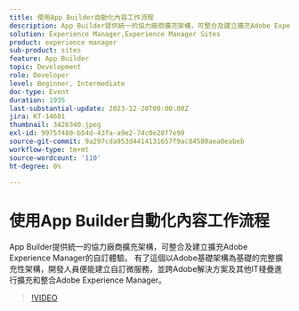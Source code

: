 ```yaml
---
title: 使用App Builder自動化內容工作流程
description: App Builder提供統一的協力廠商擴充架構，可整合及建立擴充Adobe Experience Manager的自訂體驗。 有了這個以Adobe基礎架構為基礎的完整擴充性架構，開發人員便能建立自訂微服務，並跨Adobe解決方案及其他IT棧疊進行擴充和整合Adobe Experience Manager。
solution: Experience Manager,Experience Manager Sites
product: experience manager
sub-product: sites
feature: App Builder
topic: Development
role: Developer
level: Beginner, Intermediate
doc-type: Event
duration: 1935
last-substantial-update: 2023-12-20T00:00:00Z
jira: KT-14681
thumbnail: 3426340.jpeg
exl-id: 9975f480-b54d-43fa-a9e2-74c0e28f7e99
source-git-commit: 9a297cda953d4414131657f9ac84580aea0eabeb
workflow-type: tm+mt
source-wordcount: '110'
ht-degree: 0%

---
```


# 使用App Builder自動化內容工作流程

App Builder提供統一的協力廠商擴充架構，可整合及建立擴充Adobe Experience Manager的自訂體驗。 有了這個以Adobe基礎架構為基礎的完整擴充性架構，開發人員便能建立自訂微服務，並跨Adobe解決方案及其他IT棧疊進行擴充和整合Adobe Experience Manager。

>[!VIDEO](https://video.tv.adobe.com/v/3426340/?learn=on)
